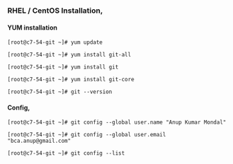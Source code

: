 ### RHEL / CentOS Installation,

#### YUM installation

`[root@c7-54-git ~]# yum update`

`[root@c7-54-git ~]# yum install git-all`

`[root@c7-54-git ~]# yum install git`

`[root@c7-54-git ~]# yum install git-core`

`[root@c7-54-git ~]# git --version`

#### Config,

`[root@c7-54-git ~]# git config --global user.name "Anup Kumar Mondal"`  

`[root@c7-54-git ~]# git config --global user.email "bca.anup@gmail.com"`  

`[root@c7-54-git ~]# git config --list`

<br>

